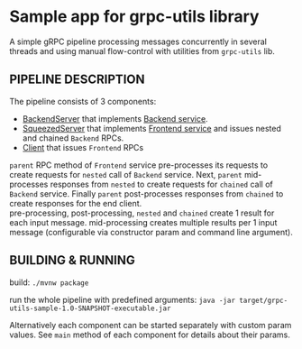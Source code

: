 # Sample app for grpc-utils library

A simple gRPC pipeline processing messages concurrently in several threads and using manual flow-control with utilities from `grpc-utils` lib.


## PIPELINE DESCRIPTION

The pipeline consists of 3 components:
- [BackendServer](src/main/java/pl/morgwai/samples/grpc/utils/BackendServer.java) that implements [Backend service](src/main/proto/backend.proto).
- [SqueezedServer](src/main/java/pl/morgwai/samples/grpc/utils/SqueezedServer.java) that implements [Frontend service](src/main/proto/frontend.proto) and issues nested and chained `Backend` RPCs.
- [Client](src/main/java/pl/morgwai/samples/grpc/utils/Client.java) that issues `Frontend` RPCs

`parent` RPC method of `Frontend` service pre-processes its requests to create requests for `nested` call of `Backend` service. Next, `parent` mid-processes responses from `nested` to create requests for `chained` call of `Backend` service. Finally `parent` post-processes responses from `chained` to create responses for the end client.<br/>
pre-processing, post-processing, `nested` and `chained` create 1 result for each input message. mid-processing creates multiple results per 1 input message (configurable via constructor param and command line argument).


## BUILDING & RUNNING

build: `./mvnw package`

run the whole pipeline with predefined arguments: `java -jar target/grpc-utils-sample-1.0-SNAPSHOT-executable.jar`

Alternatively each component can be started separately with custom param values. See `main` method of each component for details about their params.
